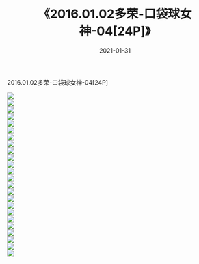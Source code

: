 ﻿---
layout: post
title:  《2016.01.02多荣-口袋球女神-04[24P]》
date:   2021-01-31
img: http://imgx.orgx.ga/漏D/2021/2016.01.02多荣-口袋球女神-04[24P]/000.jpg
categories: [美女, 清纯, 唯美]
---

2016.01.02多荣-口袋球女神-04[24P]

  ![](http://imgx.orgx.ga/漏D/2021/2016.01.02多荣-口袋球女神-04[24P]/001.jpg) <br> ![](http://imgx.orgx.ga/漏D/2021/2016.01.02多荣-口袋球女神-04[24P]/002.jpg) <br> ![](http://imgx.orgx.ga/漏D/2021/2016.01.02多荣-口袋球女神-04[24P]/003.jpg) <br> ![](http://imgx.orgx.ga/漏D/2021/2016.01.02多荣-口袋球女神-04[24P]/004.jpg) <br> ![](http://imgx.orgx.ga/漏D/2021/2016.01.02多荣-口袋球女神-04[24P]/005.jpg) <br> ![](http://imgx.orgx.ga/漏D/2021/2016.01.02多荣-口袋球女神-04[24P]/006.jpg) <br> ![](http://imgx.orgx.ga/漏D/2021/2016.01.02多荣-口袋球女神-04[24P]/007.jpg) <br> ![](http://imgx.orgx.ga/漏D/2021/2016.01.02多荣-口袋球女神-04[24P]/008.jpg) <br> ![](http://imgx.orgx.ga/漏D/2021/2016.01.02多荣-口袋球女神-04[24P]/009.jpg) <br> ![](http://imgx.orgx.ga/漏D/2021/2016.01.02多荣-口袋球女神-04[24P]/010.jpg) <br> ![](http://imgx.orgx.ga/漏D/2021/2016.01.02多荣-口袋球女神-04[24P]/011.jpg) <br> ![](http://imgx.orgx.ga/漏D/2021/2016.01.02多荣-口袋球女神-04[24P]/012.jpg) <br> ![](http://imgx.orgx.ga/漏D/2021/2016.01.02多荣-口袋球女神-04[24P]/013.jpg) <br> ![](http://imgx.orgx.ga/漏D/2021/2016.01.02多荣-口袋球女神-04[24P]/014.jpg) <br> ![](http://imgx.orgx.ga/漏D/2021/2016.01.02多荣-口袋球女神-04[24P]/015.jpg) <br> ![](http://imgx.orgx.ga/漏D/2021/2016.01.02多荣-口袋球女神-04[24P]/016.jpg) <br> ![](http://imgx.orgx.ga/漏D/2021/2016.01.02多荣-口袋球女神-04[24P]/017.jpg) <br> ![](http://imgx.orgx.ga/漏D/2021/2016.01.02多荣-口袋球女神-04[24P]/018.jpg) <br> ![](http://imgx.orgx.ga/漏D/2021/2016.01.02多荣-口袋球女神-04[24P]/019.jpg) <br> ![](http://imgx.orgx.ga/漏D/2021/2016.01.02多荣-口袋球女神-04[24P]/020.jpg) <br> ![](http://imgx.orgx.ga/漏D/2021/2016.01.02多荣-口袋球女神-04[24P]/021.jpg) <br> ![](http://imgx.orgx.ga/漏D/2021/2016.01.02多荣-口袋球女神-04[24P]/022.jpg) <br> ![](http://imgx.orgx.ga/漏D/2021/2016.01.02多荣-口袋球女神-04[24P]/023.jpg) <br> ![](http://imgx.orgx.ga/漏D/2021/2016.01.02多荣-口袋球女神-04[24P]/024.jpg) <br>